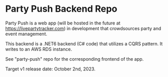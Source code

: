 # Party Push Backend Repo

Party Push is a web app (will be hosted in the future at https://livepartytracker.com) in development that crowdsources party and event management.

This backend is a .NET6 backend (C# code) that utilizes a CQRS pattern. It writes to an AWS RDS instance.

See "party-push" repo for the corresponding frontend of the app.

Target v1 release date: October 2nd, 2023.
